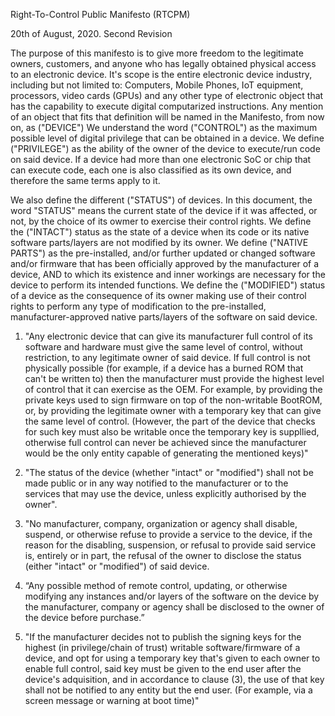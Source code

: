 Right-To-Control Public Manifesto (RTCPM)

20th of August, 2020. Second Revision


The purpose of this manifesto is to give more freedom to the legitimate owners, customers, and anyone who has legally obtained physical access to an electronic device. It's scope is the entire electronic device industry, including but not limited to: Computers, Mobile Phones, IoT equipment, processors, video cards (GPUs) and any other type of electronic object that has the capability to execute digital computarized instructions. Any mention of an object that fits that definition will be named in the Manifesto, from now on, as ("DEVICE")
We understand the word ("CONTROL") as the maximum possible level of digital privilege that can be obtained in a device. We define ("PRIVILEGE") as the ability of the owner of the device to execute/run code on said device. If a device had more than one electronic SoC or chip that can execute code, each one is also classified as its own device, and therefore the same terms apply to it.

We also define the different ("STATUS") of devices. In this document, the word "STATUS" means the current state of the device if it was affected, or not, by the choice of its owmer to exercise their control rights. We define the ("INTACT") status as the state of a device when its code or its native software parts/layers are not modified by its owner. We define ("NATIVE PARTS") as the pre-installed, and/or further updated or changed software and/or firmware that has been officially approved by the manufacturer of a device, AND to which its existence and inner workings are necessary for the device to perform its intended functions. We define the ("MODIFIED") status of a device as the consequence of its owner making use of their control rights to perform any type of modification to the pre-installed, manufacturer-approved native parts/layers of the software on said device. 

1. "Any electronic device that can give its manufacturer full control of its software and hardware must give the same level of control, without restriction, to any legitimate owner of said device. If full control is not physically possible (for example, if a device has a burned ROM that can't be written to) then the manufacturer must provide the highest level of control that it can exercise as the OEM. For example, by providing the private keys used to sign firmware on top of the non-writable BootROM, or, by providing the legitimate owner with a temporary key that can give the same level of control. (However, the part of the device that checks for such key must also be writable once the temporary key is suppllied, otherwise full control can never be achieved since the manufacturer would be the only entity capable of generating the mentioned keys)"

2. "The status of the device (whether "intact" or "modified") shall not be made public or in any way notified to the manufacturer or to the services that may use the device, unless explicitly authorised by the owner".

3. "No manufacturer, company, organization or agency shall disable, suspend, or otherwise refuse to provide a service to the device, if the reason for the disabling, suspension, or refusal to provide said service is, entirely or in part, the refusal of the owner to disclose the status (either "intact" or "modified") of said device.

4. “Any possible method of remote control, updating, or otherwise modifying any instances and/or layers of the software on the device by the manufacturer, company or agency shall be disclosed to the owner of the device before purchase.”

5. "If the manufacturer decides not to publish the signing keys for the highest (in privilege/chain of trust) writable software/firmware of a device, and opt for using a temporary key that's given to each owner to enable full control, said key must be given to the end user after the device's adquisition, and in accordance to clause (3), the use of that key shall not be notified to any entity but the end user. (For example, via a screen message or warning at boot time)"
